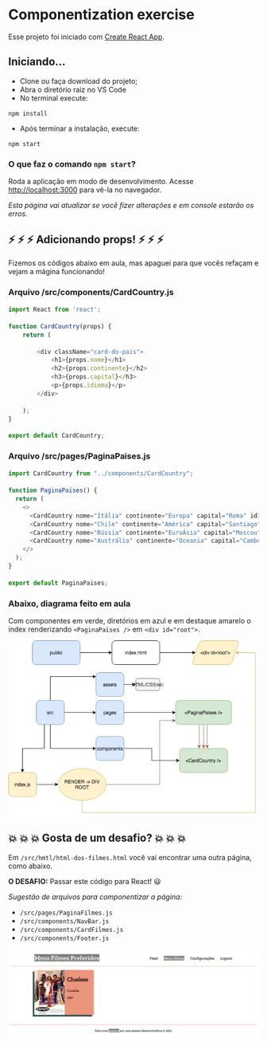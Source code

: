 # Componentization exercise

Esse projeto foi iniciado com [Create React App](https://github.com/facebook/create-react-app).

## Iniciando...

- Clone ou faça download do projeto;
- Abra o diretório raiz no VS Code
- No terminal execute:

```shell
npm install
```

- Após terminar a instalação, execute:

```shell
npm start
```

### O que faz o comando `npm start`?

Roda a aplicação em modo de desenvolvimento.
Acesse [http://localhost:3000](http://localhost:3000) para vê-la no navegador.

_Esta página vai atualizar se você fizer alterações e em console estarão os erros._

## :zap: :zap: :zap: Adicionando props! :zap: :zap: :zap:

Fizemos os códigos abaixo em aula, mas apaguei para que vocês refaçam e vejam a mágina funcionando!

### Arquivo /src/components/CardCountry.js

```javascript
import React from 'react';

function CardCountry(props) {
    return (

        <div className="card-do-pais">
            <h1>{props.nome}</h1>
            <h2>{props.continente}</h2>
            <h3>{props.capital}</h3>
            <p>{props.idioma}</p>
        </div>
        
    );
}

export default CardCountry;
```

### Arquivo /src/pages/PaginaPaises.js

```javascript
import CardCountry from "../components/CardCountry";

function PaginaPaises() {
  return (
    <>
      <CardCountry nome="Itália" continente="Europa" capital="Roma" idioma="Italiano"/>
      <CardCountry nome="Chile" continente="América" capital="Santiago" idioma="Español" />
      <CardCountry nome="Rússia" continente="EuroÁsia" capital="Moscou" idioma="Russo" />
      <CardCountry nome="Austrália" continente="Oceania" capital="Camberra" idioma="Inglês" />
    </>
  );
}

export default PaginaPaises;

```

### Abaixo, diagrama feito em aula

Com componentes em verde, diretórios em azul e em destaque amarelo o index renderizando `<PaginaPaises />` em `<div id="root">`.

![diagrama](https://github.com/fernandacaramico/componentization-exercise/blob/main/src/assets/DiagramaComponentizacaoExercicio.jpeg?raw=true)

## :boom: :boom: :boom: Gosta de um desafio? :boom: :boom: :boom:

Em `/src/hmtl/html-dos-filmes.html` você vai encontrar uma outra página, como abaixo. 

**O DESAFIO:** Passar este código para React! :smiley:

_Sugestão de arquivos para componentizar a página:_

- `/src/pages/PaginaFilmes.js`
- `/src/components/NavBar.js`
- `/src/components/CardFilmes.js`
- `/src/components/Footer.js`

![desafio](https://github.com/fernandacaramico/componentization-exercise/blob/main/src/assets/html-meus-filmes.png?raw=true)
